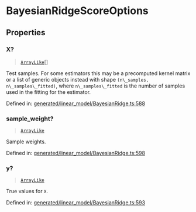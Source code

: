# BayesianRidgeScoreOptions

## Properties

### X?

> [`ArrayLike`](../types/ArrayLike.md)[]

Test samples. For some estimators this may be a precomputed kernel matrix or a list of generic objects instead with shape `(n\_samples, n\_samples\_fitted)`, where `n\_samples\_fitted` is the number of samples used in the fitting for the estimator.

Defined in:  [generated/linear\_model/BayesianRidge.ts:588](https://github.com/transitive-bullshit/scikit-learn-ts/blob/92ab806/packages/sklearn/src/generated/linear_model/BayesianRidge.ts#L588)

### sample\_weight?

> [`ArrayLike`](../types/ArrayLike.md)

Sample weights.

Defined in:  [generated/linear\_model/BayesianRidge.ts:598](https://github.com/transitive-bullshit/scikit-learn-ts/blob/92ab806/packages/sklearn/src/generated/linear_model/BayesianRidge.ts#L598)

### y?

> [`ArrayLike`](../types/ArrayLike.md)

True values for `X`.

Defined in:  [generated/linear\_model/BayesianRidge.ts:593](https://github.com/transitive-bullshit/scikit-learn-ts/blob/92ab806/packages/sklearn/src/generated/linear_model/BayesianRidge.ts#L593)
